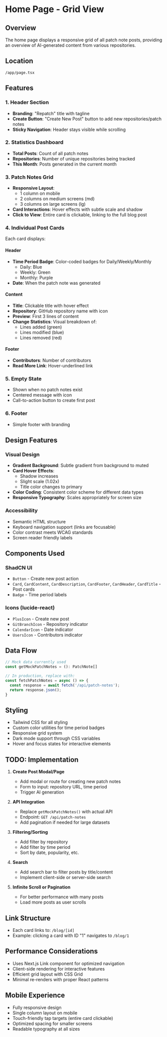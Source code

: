 # Home Page - Grid View

## Overview
The home page displays a responsive grid of all patch note posts, providing an overview of AI-generated content from various repositories.

## Location
`/app/page.tsx`

## Features

### 1. **Header Section**
- **Branding**: "Repatch" title with tagline
- **Create Button**: "Create New Post" button to add new repositories/patch notes
- **Sticky Navigation**: Header stays visible while scrolling

### 2. **Statistics Dashboard**
- **Total Posts**: Count of all patch notes
- **Repositories**: Number of unique repositories being tracked
- **This Month**: Posts generated in the current month

### 3. **Patch Notes Grid**
- **Responsive Layout**: 
  - 1 column on mobile
  - 2 columns on medium screens (md)
  - 3 columns on large screens (lg)
- **Card Interactions**: Hover effects with subtle scale and shadow
- **Click to View**: Entire card is clickable, linking to the full blog post

### 4. **Individual Post Cards**

Each card displays:

#### Header
- **Time Period Badge**: Color-coded badges for Daily/Weekly/Monthly
  - Daily: Blue
  - Weekly: Green  
  - Monthly: Purple
- **Date**: When the patch note was generated

#### Content
- **Title**: Clickable title with hover effect
- **Repository**: GitHub repository name with icon
- **Preview**: First 3 lines of content
- **Change Statistics**: Visual breakdown of:
  - Lines added (green)
  - Lines modified (blue)
  - Lines removed (red)

#### Footer
- **Contributors**: Number of contributors
- **Read More Link**: Hover-underlined link

### 5. **Empty State**
- Shown when no patch notes exist
- Centered message with icon
- Call-to-action button to create first post

### 6. **Footer**
- Simple footer with branding

## Design Features

### Visual Design
- **Gradient Background**: Subtle gradient from background to muted
- **Card Hover Effects**: 
  - Shadow increases
  - Slight scale (1.02x)
  - Title color changes to primary
- **Color Coding**: Consistent color scheme for different data types
- **Responsive Typography**: Scales appropriately for screen size

### Accessibility
- Semantic HTML structure
- Keyboard navigation support (links are focusable)
- Color contrast meets WCAG standards
- Screen reader friendly labels

## Components Used

### ShadCN UI
- `Button` - Create new post action
- `Card`, `CardContent`, `CardDescription`, `CardFooter`, `CardHeader`, `CardTitle` - Post cards
- `Badge` - Time period labels

### Icons (lucide-react)
- `PlusIcon` - Create new post
- `GitBranchIcon` - Repository indicator
- `CalendarIcon` - Date indicator
- `UsersIcon` - Contributors indicator

## Data Flow

```typescript
// Mock data currently used
const getMockPatchNotes = (): PatchNote[]

// In production, replace with:
const fetchPatchNotes = async () => {
  const response = await fetch('/api/patch-notes');
  return response.json();
}
```

## Styling

- Tailwind CSS for all styling
- Custom color utilities for time period badges
- Responsive grid system
- Dark mode support through CSS variables
- Hover and focus states for interactive elements

## TODO: Implementation

1. **Create Post Modal/Page**
   - Add modal or route for creating new patch notes
   - Form to input: repository URL, time period
   - Trigger AI generation

2. **API Integration**
   - Replace `getMockPatchNotes()` with actual API
   - Endpoint: `GET /api/patch-notes`
   - Add pagination if needed for large datasets

3. **Filtering/Sorting**
   - Add filter by repository
   - Add filter by time period
   - Sort by date, popularity, etc.

4. **Search**
   - Add search bar to filter posts by title/content
   - Implement client-side or server-side search

5. **Infinite Scroll or Pagination**
   - For better performance with many posts
   - Load more posts as user scrolls

## Link Structure

- Each card links to: `/blog/[id]`
- Example: clicking a card with ID "1" navigates to `/blog/1`

## Performance Considerations

- Uses Next.js Link component for optimized navigation
- Client-side rendering for interactive features
- Efficient grid layout with CSS Grid
- Minimal re-renders with proper React patterns

## Mobile Experience

- Fully responsive design
- Single column layout on mobile
- Touch-friendly tap targets (entire card clickable)
- Optimized spacing for smaller screens
- Readable typography at all sizes

